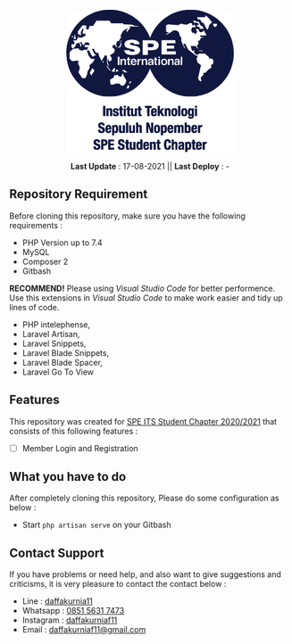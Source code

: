 <p align="center"><a href="https://speitssc.org/" target="_blank"><img src="./public/img/logo.png" width="300"></a></p>
<p align="center">
<strong>Last Update</strong> : 17-08-2021 ||
<strong>Last Deploy</strong> : -
</p>

## Repository Requirement

Before cloning this repository, make sure you have the following requirements :

-   PHP Version up to 7.4
-   MySQL
-   Composer 2
-   Gitbash

<strong>RECOMMEND!</strong> Please using <em>Visual Studio Code</em> for better performence.
Use this extensions in <em>Visual Studio Code</em> to make work easier and tidy up lines of code.

-   PHP intelephense,
-   Laravel Artisan,
-   Laravel Snippets,
-   Laravel Blade Snippets,
-   Laravel Blade Spacer,
-   Laravel Go To View

## Features

This repository was created for <a href="https://speitssc.org/" target="_blank">SPE ITS Student Chapter 2020/2021</a> that consists of this following features :

-   [ ] Member Login and Registration

## What you have to do

After completely cloning this repository, Please do some configuration as below :

-   Start <code>php artisan serve</code> on your Gitbash

## Contact Support

If you have problems or need help, and also want to give suggestions and criticisms, it is very pleasure to contact the contact below :

-   Line : <a href="http://line.me/ti/p/~daffakurnia11">daffakurnia11</a>
-   Whatsapp : <a href="https://wa.me/6285156317473">0851 5631 7473</a>
-   Instagram : <a href="https://www.instagram.com/daffakurniaf11/">daffakurniaf11</a>
-   Email : <a href="mailto:daffakurniaf11@gmail.com">daffakurniaf11@gmail.com</a>
